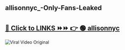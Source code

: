 
 ## allisonnyc_-Only-Fans-Leaked

# <h2><a href="https://clipsfans.com/allisonnyc_&ref=git">🔗 Click to LINKS ⏩⏩ 👉 🟢 allisonnyc  </a></h2>

<a href="https://clipsfans.com/allisonnyc_&ref=git" rel="nofollow" data-target="animated-image.originalLink"><img src="https://i.ibb.co.com/xMMVF88/686577567.gif" alt="Viral Video Original" style="max-width: 100%; display: inline-block;" data-target="animated-image.originalImage"></a>
